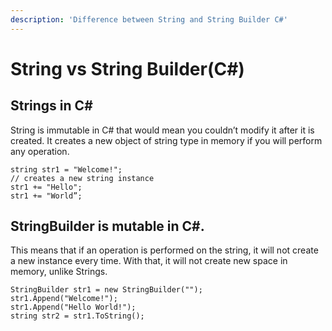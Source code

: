 ```yaml
---
description: 'Difference between String and String Builder C#'
---
```


# String vs String Builder\(C\#\)

## Strings in C\#

String is immutable in C\# that would mean you couldn’t modify it after it is created. It creates a new object of string type in memory if you will perform any operation.

```text
string str1 = "Welcome!";
// creates a new string instance
str1 += "Hello";
str1 += "World”;
```

## StringBuilder is mutable in C\#.

 This means that if an operation is performed on the string, it will not create a new instance every time. With that, it will not create new space in memory, unlike Strings.

```text
StringBuilder str1 = new StringBuilder("");
str1.Append("Welcome!");
str1.Append("Hello World!");
string str2 = str1.ToString();
```


